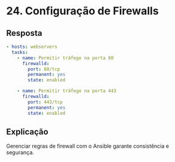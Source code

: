 # 24. Configuração de Firewalls

## Resposta

```yaml
- hosts: webservers
  tasks:
    - name: Permitir tráfego na porta 80
      firewalld:
        port: 80/tcp
        permanent: yes
        state: enabled

    - name: Permitir tráfego na porta 443
      firewalld:
        port: 443/tcp
        permanent: yes
        state: enabled
```

## Explicação
Gerenciar regras de firewall com o Ansible garante consistência e segurança.
